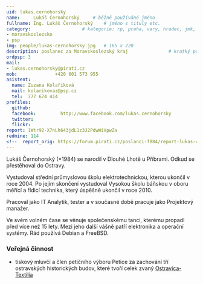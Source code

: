 ```yaml
---
uid: lukas.cernohorsky
name:     Lukáš Černohorský  	# běžně používáné jméno
fullname: Ing. Lukáš Černohorský  	# jméno s tituly etc.
category:                 	# kategorie: rp, praha, vary, hradec, jmk, senat
- moravskoslezsko
- psp
img: people/lukas-cernohorsky.jpg   # 165 x 220
description: poslanec za Moravskoslezský kraj           	# kratký popis, max 160 znaků
ordpsp: 3
mail:
- lukas.cernohorsky@pirati.cz
mob:			  +420 601 573 955
asistent:
  name: Zuzana Kolaříková
  mail: kolarikovaz@psp.cz
  tel:  777 674 414
profiles:
  github:                
  facebook: 		http://www.facebook.com/lukas.cernohorsky
  twitter: 		  
  flickr:
report: 1Wtr92-X7nLh643jdL1z3J2PdwWiVpwZa
redmine: 114
<!--  report_orig: https://forum.pirati.cz/poslanci-f884/report-lukas-cernohorsky-t39059.html-->
---
```


Lukáš Černohorský (\*1984) se narodil v Dlouhé Lhotě u Příbrami. Odkud se přestěhoval do Ostravy.

Vystudoval střední průmyslovou školu elektrotechnickou, kterou ukončil v roce 2004. Po jejím skončení vystudoval Vysokou školu báňskou v oboru měřící a řídicí technika, který úspěšně ukončil v roce 2010.

Pracoval jako IT Analytik, tester a v současné době pracuje jako Projektový manažer.

Ve svém volném čase se věnuje společenskému tanci, kterému propadl před více než 15 lety. Mezi jeho další vášně patří elektronika a operační systémy. Rád používá Debian a FreeBSD.

### Veřejná činnost

- tiskový mluvčí a člen petičního výboru Petice za zachování tří ostravských historických budov, které tvoří celek zvaný [Ostravica-Textilia](http://ostravica-textilia.cz/)
